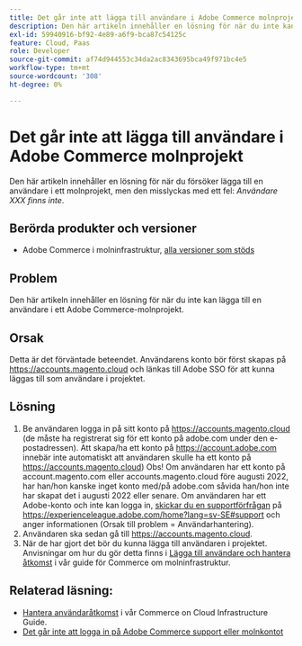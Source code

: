 ```yaml
---
title: Det går inte att lägga till användare i Adobe Commerce molnprojekt
description: Den här artikeln innehåller en lösning för när du inte kan lägga till en användare i ett Adobe Commerce-molnprojekt.
exl-id: 59940916-bf92-4e89-a6f9-bca87c54125c
feature: Cloud, Paas
role: Developer
source-git-commit: af74d944553c34da2ac8343695bca49f971bc4e5
workflow-type: tm+mt
source-wordcount: '308'
ht-degree: 0%

---
```


# Det går inte att lägga till användare i Adobe Commerce molnprojekt

Den här artikeln innehåller en lösning för när du försöker lägga till en användare i ett molnprojekt, men den misslyckas med ett fel: *Användare XXX finns inte*.

## Berörda produkter och versioner

* Adobe Commerce i molninfrastruktur, [alla versioner som stöds](https://magento.com/sites/default/files/magento-software-lifecycle-policy.pdf)

## Problem

Den här artikeln innehåller en lösning för när du inte kan lägga till en användare i ett Adobe Commerce-molnprojekt.

## Orsak

Detta är det förväntade beteendet. Användarens konto bör först skapas på https://accounts.magento.cloud och länkas till Adobe SSO för att kunna läggas till som användare i projektet.

## Lösning

1. Be användaren logga in på sitt konto på https://accounts.magento.cloud (de måste ha registrerat sig för ett konto på adobe.com under den e-postadressen). Att skapa/ha ett konto på https://account.adobe.com innebär inte automatiskt att användaren skulle ha ett konto på https://accounts.magento.cloud)
Obs! Om användaren har ett konto på account.magento.com eller accounts.magento.cloud före augusti 2022, har han/hon kanske inget konto med/på adobe.com såvida han/hon inte har skapat det i augusti 2022 eller senare. Om användaren har ett Adobe-konto och inte kan logga in, [skickar du en supportförfrågan](https://experienceleague.adobe.com/sv/docs/commerce-knowledge-base/kb/help-center-guide/magento-help-center-user-guide) på https://experienceleague.adobe.com/home?lang=sv-SE#support och anger informationen (Orsak till problem = Användarhantering).
1. Användaren ska sedan gå till https://accounts.magento.cloud.
1. När de har gjort det bör du kunna lägga till användaren i projektet. Anvisningar om hur du gör detta finns i [Lägga till användare och hantera åtkomst](https://experienceleague.adobe.com/docs/commerce-cloud-service/user-guide/project/user-access.html?lang=sv-SE#add-users-and-manage-access) i vår guide för Commerce om molninfrastruktur.

## Relaterad läsning:

* [Hantera användaråtkomst](https://experienceleague.adobe.com/docs/commerce-cloud-service/user-guide/project/user-access.html?lang=sv-SE) i vår Commerce on Cloud Infrastructure Guide.
* [Det går inte att logga in på Adobe Commerce support eller molnkontot](https://experienceleague.adobe.com/docs/commerce-knowledge-base/kb/troubleshooting/miscellaneous/unable-to-log-in-to-support-or-cloud-project.html?lang=sv-SE)
